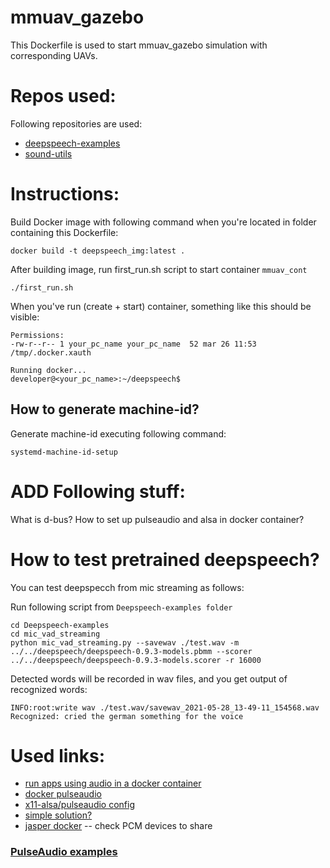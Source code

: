 # mmuav_gazebo

This Dockerfile is used to start mmuav_gazebo simulation with corresponding 
UAVs. 

# Repos used:

Following repositories are used: 
 * [deepspeech-examples](https://github.com/mozilla/DeepSpeech-examples) 
 * [sound-utils](https://github.com/fzoric8/sound_utils)


# Instructions:

Build Docker image with following command when you're located in folder 
containing this Dockerfile:
```
docker build -t deepspeech_img:latest .
```
After building image, run first_run.sh script to start container `mmuav_cont`
```
./first_run.sh
```

When you've run (create + start) container, something like this should be 
visible: 
```
Permissions:
-rw-r--r-- 1 your_pc_name your_pc_name  52 mar 26 11:53 /tmp/.docker.xauth

Running docker...
developer@<your_pc_name>:~/deepspeech$ 

```

## How to generate machine-id? 

Generate machine-id executing following command: 
```
systemd-machine-id-setup
```

# ADD Following stuff: 


What is d-bus? 
How to set up pulseaudio and alsa in docker container? 

# How to test pretrained deepspeech? 

You can test deepspecch from mic streaming as follows:

Run following script from `Deepspeech-examples folder`
```
cd Deepspeech-examples 
cd mic_vad_streaming 
python mic_vad_streaming.py --savewav ./test.wav -m ../../deepspeech/deepspeech-0.9.3-models.pbmm --scorer ../../deepspeech/deepspeech-0.9.3-models.scorer -r 16000
```

Detected words will be recorded in wav files, and you get output of recognized words:
```
INFO:root:write wav ./test.wav/savewav_2021-05-28_13-49-11_154568.wav
Recognized: cried the german something for the voice

```

# Used links: 

* [run apps using audio in a docker container](https://stackoverflow.com/questions/28985714/run-apps-using-audio-in-a-docker-container)   
* [docker pulseaudio](https://github.com/TheBiggerGuy/docker-pulseaudio-example/blob/master/Dockerfile)  
* [x11-alsa/pulseaudio config](https://github.com/mviereck/x11docker/wiki/Container-sound:-ALSA-or-Pulseaudio)   
* [simple solution?](https://stackoverflow.com/questions/45700653/can-my-docker-container-app-access-the-hosts-microphone-and-speaker-mac-wind/48795232)   
* [jasper docker](https://github.com/danielchalef/jasper-docker) -- check PCM devices to share 

### [PulseAudio examples](https://wiki.archlinux.org/title/PulseAudio/Examples)
